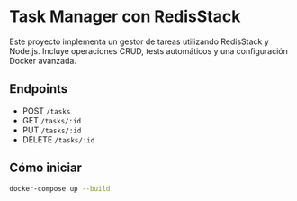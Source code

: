 # Task Manager con RedisStack

Este proyecto implementa un gestor de tareas utilizando RedisStack y Node.js. Incluye operaciones CRUD, tests automáticos y una configuración Docker avanzada.

## Endpoints
- POST `/tasks`
- GET `/tasks/:id`
- PUT `/tasks/:id`
- DELETE `/tasks/:id`

## Cómo iniciar
```bash
docker-compose up --build
```